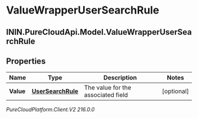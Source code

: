 # ValueWrapperUserSearchRule

## ININ.PureCloudApi.Model.ValueWrapperUserSearchRule

## Properties

|Name | Type | Description | Notes|
|------------ | ------------- | ------------- | -------------|
| **Value** | [**UserSearchRule**](UserSearchRule) | The value for the associated field | [optional] |



_PureCloudPlatform.Client.V2 216.0.0_
